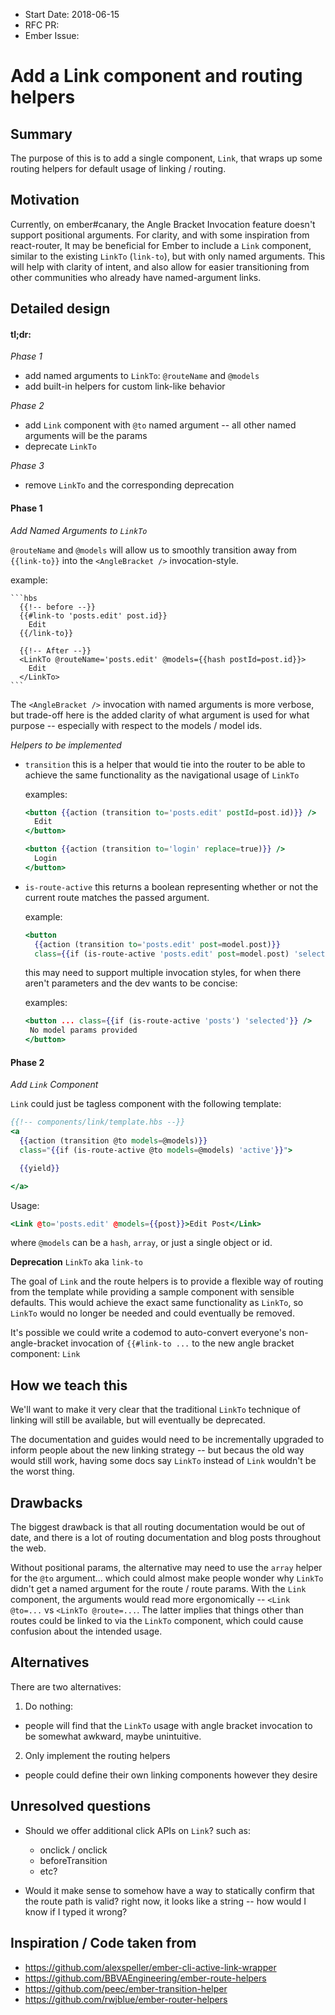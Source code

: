 - Start Date: 2018-06-15
- RFC PR:
- Ember Issue:

# Add a Link component and routing helpers

## Summary

The purpose of this is to add a single component, `Link`, that wraps up some routing helpers for default usage of linking / routing.

## Motivation

Currently, on ember#canary, the Angle Bracket Invocation feature doesn't support positional arguments. For clarity, and with some inspiration from react-router, It may be beneficial for Ember to include a `Link` component, similar to the existing `LinkTo` (`link-to`), but with only named arguments. This will help with clarity of intent, and also allow for easier transitioning from other communities who already have named-argument links.

## Detailed design

#### tl;dr:

*Phase 1*
- add named arguments to `LinkTo`: `@routeName` and `@models`
- add built-in helpers for custom link-like behavior

*Phase 2*
- add `Link` component with `@to` named argument -- all other named arguments will be the params
- deprecate `LinkTo`

*Phase 3*
- remove `LinkTo` and the corresponding deprecation


#### Phase 1
*Add Named Arguments to `LinkTo`*

  `@routeName` and `@models` will allow us to smoothly transition away from `{{link-to}}` into the `<AngleBracket />` invocation-style.

  example:

    ```hbs
      {{!-- before --}}
      {{#link-to 'posts.edit' post.id}}
        Edit
      {{/link-to}}

      {{!-- After --}}
      <LinkTo @routeName='posts.edit' @models={{hash postId=post.id}}>
        Edit
      </LinkTo>
    ```

  The `<AngleBracket />` invocation with named arguments is more verbose, but trade-off here is the added clarity of what argument is used for what purpose -- especially with respect to the models / model ids.

*Helpers to be implemented*

 - `transition`
    this is a helper that would tie into the router to be able to achieve the same functionality as the navigational usage of `LinkTo`

    examples:

      ```hbs
      <button {{action (transition to='posts.edit' postId=post.id)}} />
        Edit
      </button>

      <button {{action (transition to='login' replace=true)}} />
        Login
      </button>
      ```



 - `is-route-active`
    this returns a boolean representing whether or not the current route matches the passed argument.

    example:

      ```hbs
      <button
        {{action (transition to='posts.edit' post=model.post)}}
        class={{if (is-route-active 'posts.edit' post=model.post) 'selected'}} />
      ```

   this may need to support multiple invocation styles, for when there aren't parameters and the dev wants to be concise:

   examples:

     ```hbs
     <button ... class={{if (is-route-active 'posts') 'selected'}} />
      No model params provided
     </button>
     ```

#### Phase 2

*Add `Link` Component*

`Link` could just be tagless component with the following template:

```hbs
{{!-- components/link/template.hbs --}}
<a
  {{action (transition @to models=@models)}}
  class="{{if (is-route-active @to models=@models) 'active'}}">

  {{yield}}

</a>
```

Usage:
```hbs
<Link @to='posts.edit' @models={{post}}>Edit Post</Link>
```

where `@models` can be a `hash`, `array`, or just a single object or id.




**Deprecation** `LinkTo` aka `link-to`

The goal of `Link` and the route helpers is to provide a flexible way of routing from the template while providing a sample component with sensible defaults. This would achieve the exact same functionality as `LinkTo`, so `LinkTo` would no longer be needed and could eventually be removed.

It's possible we could write a codemod to auto-convert everyone's non-angle-bracket invocation of `{{#link-to ...` to the new angle bracket component: `Link`

## How we teach this

We'll want to make it very clear that the traditional `LinkTo` technique of linking will still be available, but will eventually be deprecated.

The documentation and guides would need to be incrementally upgraded to inform people about the new linking strategy -- but becaus the old way would still work, having some docs say `LinkTo` instead of `Link` wouldn't be the worst thing.


## Drawbacks

The biggest drawback is that all routing documentation would be out of date, and there is a lot of routing documentation and blog posts throughout the web.

Without positional params, the alternative may need to use the `array` helper for the `@to` argument... which could almost make people wonder why `LinkTo` didn't get a named argument for the route / route params. With the `Link` component, the arguments would read more ergonomically -- `<Link @to=...` vs `<LinkTo @route=...`. The latter implies that things other than routes could be linked to via the `LinkTo` component, which could cause confusion about the intended usage.

## Alternatives

There are two alternatives:

1. Do nothing:
  - people will find that the `LinkTo` usage with angle bracket invocation to be somewhat awkward, maybe unintuitive.
2. Only implement the routing helpers
  - people could define their own linking components however they desire

## Unresolved questions

- Should we offer additional click APIs on `Link`? such as:
  - onclick / onclick
  - beforeTransition
  - etc?

- Would it make sense to somehow have a way to statically confirm that the route path is valid? right now, it looks like a string -- how would I know if I typed it wrong?

## Inspiration / Code taken from
- https://github.com/alexspeller/ember-cli-active-link-wrapper
- https://github.com/BBVAEngineering/ember-route-helpers
- https://github.com/peec/ember-transition-helper
- https://github.com/rwjblue/ember-router-helpers
